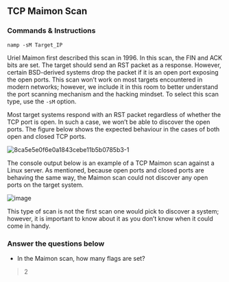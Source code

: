 ## TCP Maimon Scan 

### Commands & Instructions

	namp -sM Target_IP



Uriel Maimon first described this scan in 1996. In this scan, the FIN and ACK bits are set. The target should send an RST packet as a response. However, certain BSD-derived systems drop the packet if it is an open port exposing the open ports. This scan won’t work on most targets encountered in modern networks; however, we include it in this room to better understand the port scanning mechanism and the hacking mindset. To select this scan type, use the `-sM` option.

Most target systems respond with an RST packet regardless of whether the TCP port is open. In such a case, we won’t be able to discover the open ports. The figure below shows the expected behaviour in the cases of both open and closed TCP ports.

![8ca5e5e0f6e0a1843cebe11b5b0785b3-1](https://github.com/Taukir1515/Nmap/assets/65533124/1899b64f-d73e-430d-99f8-c01d27e5cbf2)



The console output below is an example of a TCP Maimon scan against a Linux server. As mentioned, because open ports and closed ports are behaving the same way, the Maimon scan could not discover any open ports on the target system.


![image](https://github.com/Taukir1515/Nmap/assets/65533124/b4676db9-c86e-4d1c-927f-4aa4e16eab7f)


This type of scan is not the first scan one would pick to discover a system; however, it is important to know about it as you don’t know when it could come in handy.

### Answer the questions below

- In the Maimon scan, how many flags are set?
> 2
